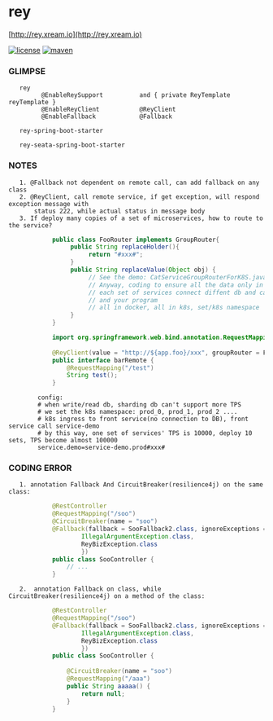 # rey
   [http://rey.xream.io](http://rey.xream.io) 
   
[![license](https://img.shields.io/github/license/x-ream/rey.svg)](https://www.apache.org/licenses/LICENSE-2.0.html)
[![maven](https://img.shields.io/maven-central/v/io.xream.rey/rey-parent.svg)](https://search.maven.org/search?q=io.xream)


### GLIMPSE 

       rey
             @EnableReySupport          and { private ReyTemplate reyTemplate }
             @EnableReyClient           @ReyClient
             @EnableFallback            @Fallback
        
       rey-spring-boot-starter
       
       rey-seata-spring-boot-starter
    
       
### NOTES   
       1. @Fallback not dependent on remote call, can add fallback on any class
       2. @ReyClient, call remote service, if get exception, will respond exception message with
           status 222, while actual status in message body
       3. If deploy many copies of a set of microservices, how to route to the service?
```java          
            public class FooRouter implements GroupRouter{
                 public String replaceHolder(){
                      return "#xxx#";
                 }
                 public String replaceValue(Object obj) {
                      // See the demo: CatServiceGroupRouterForK8S.java
                      // Anyway, coding to ensure all the data only in the dbs connected by the target services
                      // each set of services connect diffent db and cache, one set include: storage, db, cache, 
                      // and your program 
                      // all in docker, all in k8s, set/k8s namespace
                 }
            }
```

```java
            import org.springframework.web.bind.annotation.RequestMapping;
            
            @ReyClient(value = "http://${app.foo}/xxx", groupRouter = FooRouter.class)
            public interface barRemote {
                @RequestMapping("/test")
                String test();
            }      
```        
            config:
            # when write/read db, sharding db can't support more TPS
            # we set the k8s namespace: prod_0, prod_1, prod_2 ....
            # k8s ingress to front service(no connection to DB), front service call service-demo
            # by this way, one set of services' TPS is 10000, deploy 10 sets, TPS become almost 100000
            service.demo=service-demo.prod#xxx#
            
 ### CODING ERROR
       1. annotation Fallback And CircuitBreaker(resilience4j) on the same class:
```java
            @RestController
            @RequestMapping("/soo")
            @CircuitBreaker(name = "soo")
            @Fallback(fallback = SooFallback2.class, ignoreExceptions = {
                    IllegalArgumentException.class,
                    ReyBizException.class
                    })
            public class SooController {
                // ...
            }
```
       2.  annotation Fallback on class, while CircuitBreaker(resilience4j) on a method of the class:
```java
            @RestController
            @RequestMapping("/soo")
            @Fallback(fallback = SooFallback2.class, ignoreExceptions = {
                    IllegalArgumentException.class,
                    ReyBizException.class
                    })
            public class SooController {
            
                @CircuitBreaker(name = "soo")
                @RequestMapping("/aaa")
                public String aaaaa() {
                    return null;
                }
            }
```